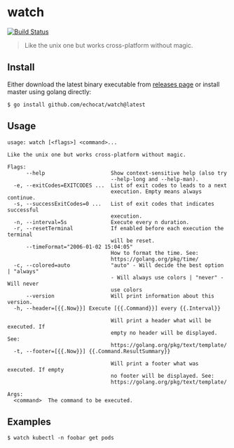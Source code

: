 # watch

[![Build Status](https://travis-ci.org/echocat/watch.svg?branch=master)](https://travis-ci.org/echocat/watch)

> Like the unix one but works cross-platform without magic.

## Install

Either download the latest binary executable from [releases page](https://github.com/echocat/watch/releases/latest) or install master using golang directly:

```
$ go install github.com/echocat/watch@latest
```

## Usage

```
usage: watch [<flags>] <command>...

Like the unix one but works cross-platform without magic.

Flags:
      --help                     Show context-sensitive help (also try
                                 --help-long and --help-man).
  -e, --exitCodes=EXITCODES ...  List of exit codes to leads to a next
                                 execution. Empty means always continue.
  -s, --successExitCodes=0 ...   List of exit codes that indicates successful
                                 execution.
  -n, --interval=5s              Execute every n duration.
  -r, --resetTerminal            If enabled before each execution the terminal
                                 will be reset.
      --timeFormat="2006-01-02 15:04:05"
                                 How to format the time. See:
                                 https://golang.org/pkg/time/
  -c, --colored=auto             "auto" - Will decide the best option | "always"
                                 - Will always use colors | "never" - Will never
                                 use colors
      --version                  Will print information about this version.
  -h, --header=[{{.Now}}] Execute [{{.Command}}] every {{.Interval}}

                                 Will print a header what will be executed. If
                                 empty no header will be displayed. See:
                                 https://golang.org/pkg/text/template/
  -t, --footer=[{{.Now}}] {{.Command.ResultSummary}}

                                 Will print a footer what was executed. If empty
                                 no footer will be displayed. See:
                                 https://golang.org/pkg/text/template/

Args:
  <command>  The command to be executed.
```

## Examples

```
$ watch kubectl -n foobar get pods
```
